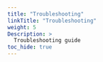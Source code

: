 ```yaml
---
title: "Troubleshooting"
linkTitle: "Troubleshooting"
weight: 5
Description: >
  Troubleshooting guide 
toc_hide: true
---
```


